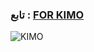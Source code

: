 
### تابع : [FOR KIMO](https://t.me/D8_8Q) ###

![KIMO](https://graph.org/file/2aeccbcf5a28db879d150.jpg)
